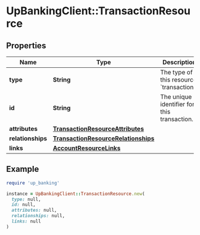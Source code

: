 # UpBankingClient::TransactionResource

## Properties

| Name | Type | Description | Notes |
| ---- | ---- | ----------- | ----- |
| **type** | **String** | The type of this resource: &#x60;transactions&#x60; |  |
| **id** | **String** | The unique identifier for this transaction.  |  |
| **attributes** | [**TransactionResourceAttributes**](TransactionResourceAttributes.md) |  |  |
| **relationships** | [**TransactionResourceRelationships**](TransactionResourceRelationships.md) |  |  |
| **links** | [**AccountResourceLinks**](AccountResourceLinks.md) |  | [optional] |

## Example

```ruby
require 'up_banking'

instance = UpBankingClient::TransactionResource.new(
  type: null,
  id: null,
  attributes: null,
  relationships: null,
  links: null
)
```

